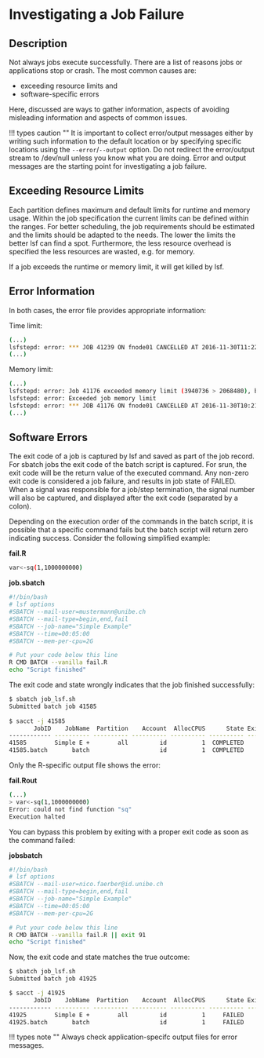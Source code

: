 # Investigating a Job Failure

## Description

Not always jobs execute successfully. There are a list of reasons jobs or applications stop or crash. 
The most common causes are:

- exceeding resource limits and 
- software-specific errors 

Here, discussed are ways to gather information, aspects of avoiding misleading information and aspects of common issues. 

!!! types caution ""
    It is important to collect error/output messages either by writing such information to the default location or by specifying specific locations using the `--error`/`--output` option. Do not redirect the error/output stream to /dev/null unless you know what you are doing. Error and output messages are the starting point for investigating a job failure.


## Exceeding Resource Limits

Each partition defines maximum and default limits for runtime and memory usage. 
Within the job specification the current limits can be defined within the ranges. 
For better scheduling, the job requirements should be estimated and the limits should be adapted to the needs. The lower the limits the better lsf can find a spot. 
Furthermore, the less resource overhead is specified the less resources are wasted, e.g. for memory. 

If a job exceeds the runtime or memory limit, it will get killed by lsf. 

## Error Information

In both cases, the error file provides appropriate information:

Time limit:

```Bash
(...)
lsfstepd: error: *** JOB 41239 ON fnode01 CANCELLED AT 2016-11-30T11:22:57 DUE TO TIME LIMIT ***
(...)
``````

Memory limit:

```Bash
(...)
lsfstepd: error: Job 41176 exceeded memory limit (3940736 > 2068480), being killed
lsfstepd: error: Exceeded job memory limit
lsfstepd: error: *** JOB 41176 ON fnode01 CANCELLED AT 2016-11-30T10:21:37 ***
(...)
```

## Software Errors

The exit code of a job is captured by lsf and saved as part of the job record. For sbatch jobs the exit code of the batch script is captured. For srun, the exit code will be the return value of the executed command. Any non-zero exit code is considered a job failure, and results in job state of FAILED. When a signal was responsible for a job/step termination, the signal number will also be captured, and displayed after the exit code (separated by a colon).

Depending on the execution order of the commands in the batch script, it is possible that a specific command fails but the batch script will return zero indicating success. Consider the following simplified example:


**fail.R**
```Bash
var<-sq(1,1000000000)
```

**job.sbatch**
```Bash
#!/bin/bash
# lsf options
#SBATCH --mail-user=mustermann@unibe.ch
#SBATCH --mail-type=begin,end,fail
#SBATCH --job-name="Simple Example"
#SBATCH --time=00:05:00
#SBATCH --mem-per-cpu=2G

# Put your code below this line
R CMD BATCH --vanilla fail.R
echo "Script finished"
```

The exit code and state wrongly indicates that the job finished successfully:

```Bash
$ sbatch job_lsf.sh
Submitted batch job 41585
 
$ sacct -j 41585
       JobID    JobName  Partition    Account  AllocCPUS      State ExitCode
------------ ---------- ---------- ---------- ---------- ---------- --------
41585        Simple E +        all         id          1  COMPLETED      0:0
41585.batch       batch                    id          1  COMPLETED      0:0
```

Only the R-specific output file shows the error:

**fail.Rout**
```Bash
(...)
> var<-sq(1,1000000000)
Error: could not find function "sq"
Execution halted
```

You can bypass this problem by exiting with a proper exit code as soon as the command failed:

**jobsbatch**

```Bash
#!/bin/bash
# lsf options
#SBATCH --mail-user=nico.faerber@id.unibe.ch
#SBATCH --mail-type=begin,end,fail
#SBATCH --job-name="Simple Example"
#SBATCH --time=00:05:00
#SBATCH --mem-per-cpu=2G

# Put your code below this line
R CMD BATCH --vanilla fail.R || exit 91
echo "Script finished"
```

Now, the exit code and state matches the true outcome:

```Bash
$ sbatch job_lsf.sh
Submitted batch job 41925

$ sacct -j 41925
       JobID    JobName  Partition    Account  AllocCPUS      State ExitCode
------------ ---------- ---------- ---------- ---------- ---------- --------
41925        Simple E +        all         id          1     FAILED     91:0
41925.batch       batch                    id          1     FAILED     91:0
```

!!! types note ""
    Always check application-specifc output files for error messages.


